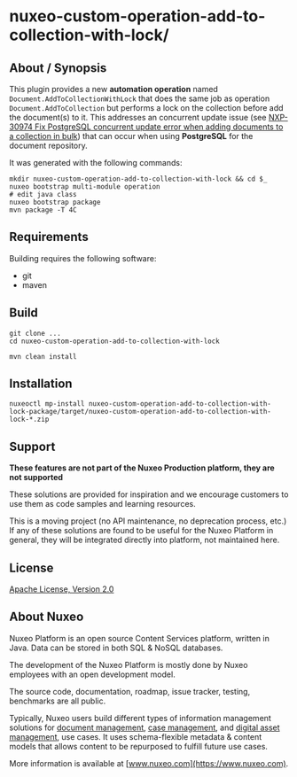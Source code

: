 # nuxeo-custom-operation-add-to-collection-with-lock/

## About / Synopsis

This plugin provides a new **automation operation** named `Document.AddToCollectionWithLock` that does the same job as operation `Document.AddToCollection` but performs a lock on the collection before add the document(s) to it. This addresses an concurrent update issue (see [NXP-30974 Fix PostgreSQL concurrent update error when adding documents to a collection in bulk](https://jira.nuxeo.com/browse/NXP-30974)) that can occur when using **PostgreSQL** for the document repository.

It was generated with the following commands:
```
mkdir nuxeo-custom-operation-add-to-collection-with-lock && cd $_
nuxeo bootstrap multi-module operation
# edit java class
nuxeo bootstrap package
mvn package -T 4C
```

## Requirements

Building requires the following software:

* git
* maven

## Build

```
git clone ...
cd nuxeo-custom-operation-add-to-collection-with-lock

mvn clean install
```

## Installation

```
nuxeoctl mp-install nuxeo-custom-operation-add-to-collection-with-lock-package/target/nuxeo-custom-operation-add-to-collection-with-lock-*.zip
```

## Support

**These features are not part of the Nuxeo Production platform, they are not supported**

These solutions are provided for inspiration and we encourage customers to use them as code samples and learning resources.

This is a moving project (no API maintenance, no deprecation process, etc.) If any of these solutions are found to be useful for the Nuxeo Platform in general, they will be integrated directly into platform, not maintained here.


## License

[Apache License, Version 2.0](http://www.apache.org/licenses/LICENSE-2.0.html)

## About Nuxeo

Nuxeo Platform is an open source Content Services platform, written in Java. Data can be stored in both SQL & NoSQL databases.

The development of the Nuxeo Platform is mostly done by Nuxeo employees with an open development model.

The source code, documentation, roadmap, issue tracker, testing, benchmarks are all public.

Typically, Nuxeo users build different types of information management solutions for [document management](https://www.nuxeo.com/solutions/document-management/), [case management](https://www.nuxeo.com/solutions/case-management/), and [digital asset management](https://www.nuxeo.com/solutions/dam-digital-asset-management/), use cases. It uses schema-flexible metadata & content models that allows content to be repurposed to fulfill future use cases.

More information is available at [www.nuxeo.com](https://www.nuxeo.com).

